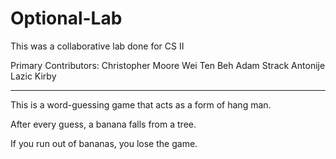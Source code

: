 # Optional-Lab

This was a collaborative lab done for CS II

Primary Contributors:
Christopher Moore
Wei Ten Beh
Adam Strack
Antonije Lazic
Kirby



-----------------------------------------------------

This is a word-guessing game that acts as a form of hang man.

After every guess, a banana falls from a tree.

If you run out of bananas, you lose the game.
